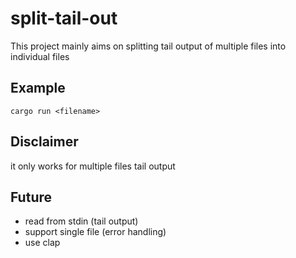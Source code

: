 # split-tail-out

This project mainly aims on splitting tail output of multiple files into individual files

## Example

`cargo run <filename>`

## Disclaimer

it only works for multiple files tail output


## Future
- read from stdin (tail output)
- support single file (error handling)
- use clap